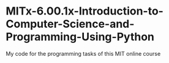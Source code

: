 # MITx-6.00.1x-Introduction-to-Computer-Science-and-Programming-Using-Python
My code for the programming tasks of this MIT online course
